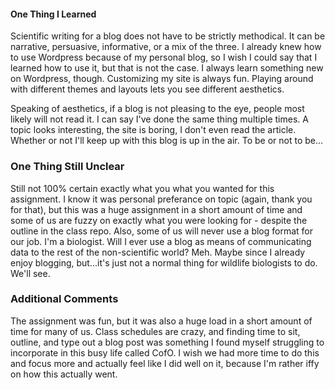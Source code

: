#### One Thing I Learned

Scientific writing for a blog does not have to be strictly methodical. It can be narrative, persuasive, informative, or a mix of the three. I already knew how to use Wordpress because of my personal blog, so I wish I could say that I learned how to use it, but that is not the case. I always learn something new on Wordpress, though. Customizing my site is always fun. Playing around with different themes and layouts lets you see different aesthetics. 

Speaking of aesthetics, if a blog is not pleasing to the eye, people most likely will not read it. I can say I've done the same thing multiple times. A topic looks interesting, the site is boring, I don't even read the article. Whether or not I'll keep up with this blog is up in the air. To be or not to be...

### One Thing Still Unclear

Still not 100% certain exactly what you what you wanted for this assignment. I know it was personal preferance on topic (again, thank you for that), but this was a huge assignment in a short amount of time and some of us are fuzzy on exactly what you were looking for - despite the outline in the class repo. Also, some of us will never use a blog format for our job. I'm a biologist. Will I ever use a blog as means of communicating data to the rest of the non-scientific world? Meh. Maybe since I already enjoy blogging, but...it's just not a normal thing for wildlife biologists to do. We'll see. 

### Additional Comments

The assignment was fun, but it was also a huge load in a short amount of time for many of us. Class schedules are crazy, and finding time to sit, outline, and type out a blog post was something I found myself struggling to incorporate in this busy life called CofO. I wish we had more time to do this and focus more and actually feel like I did well on it, because I'm rather iffy on how this actually went. 
